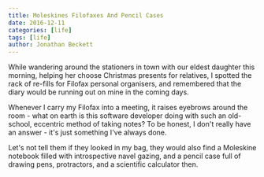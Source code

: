 ```yaml
---
title: Moleskines Filofaxes And Pencil Cases
date: 2016-12-11
categories: [life]
tags: [life]
author: Jonathan Beckett
---
```


While wandering around the stationers in town with our eldest daughter this morning, helping her choose Christmas presents for relatives, I spotted the rack of re-fills for Filofax personal organisers, and remembered that the diary would be running out on mine in the coming days.

Whenever I carry my Filofax into a meeting, it raises eyebrows around the room - what on earth is this software developer doing with such an old-school, eccentric method of taking notes? To be honest, I don't really have an answer - it's just something I've always done.

Let's not tell them if they looked in my bag, they would also find a Moleskine notebook filled with introspective navel gazing, and a pencil case full of drawing pens, protractors, and a scientific calculator then.